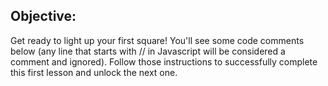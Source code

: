 
## Objective:
Get ready to light up your first square! You'll see some code comments below (any line that starts with // in Javascript will be considered a comment and ignored). Follow those instructions to successfully complete this first lesson and unlock the next one.
